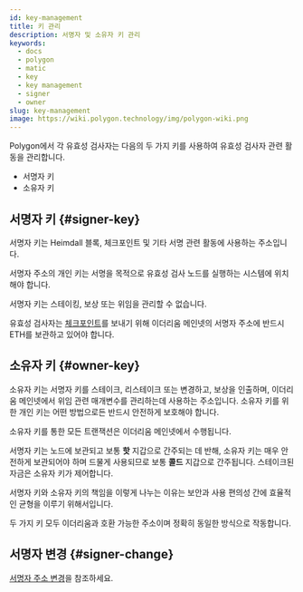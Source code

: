 ```yaml
---
id: key-management
title: 키 관리
description: 서명자 및 소유자 키 관리
keywords:
  - docs
  - polygon
  - matic
  - key
  - key management
  - signer
  - owner
slug: key-management
image: https://wiki.polygon.technology/img/polygon-wiki.png
---
```


Polygon에서 각 유효성 검사자는 다음의 두 가지 키를 사용하여 유효성 검사자 관련 활동을 관리합니다.

* 서명자 키
* 소유자 키

## 서명자 키 {#signer-key}

서명자 키는 Heimdall 블록, 체크포인트 및 기타 서명 관련 활동에 사용하는 주소입니다.

서명자 주소의 개인 키는 서명을 목적으로 유효성 검사 노드를 실행하는 시스템에 위치해야 합니다.

서명자 키는 스테이킹, 보상 또는 위임을 관리할 수 없습니다.

유효성 검사자는 [체크포인트](/docs/maintain/glossary.md#checkpoint-transaction)를 보내기 위해 이더리움 메인넷의 서명자 주소에 반드시 ETH를 보관하고 있어야 합니다.

## 소유자 키 {#owner-key}

소유자 키는 서명자 키를 스테이크, 리스테이크 또는 변경하고, 보상을 인출하며, 이더리움 메인넷에서 위임 관련 매개변수를 관리하는데 사용하는 주소입니다. 소유자 키를 위한 개인 키는 어떤 방법으로든 반드시 안전하게 보호해야 합니다.

소유자 키를 통한 모든 트랜잭션은 이더리움 메인넷에서 수행됩니다.

서명자 키는 노드에 보관되고 보통 **핫** 지갑으로 간주되는 데 반해, 소유자 키는 매우 안전하게 보관되어야 하며 드물게 사용되므로 보통 **콜드** 지갑으로 간주됩니다. 스테이크된 자금은 소유자 키가 제어합니다.

서명자 키와 소유자 키의 책임을 이렇게 나누는 이유는 보안과 사용 편의성 간에 효율적인 균형을 이루기 위해서입니다.

두 가지 키 모두 이더리움과 호환 가능한 주소이며 정확히 동일한 방식으로 작동합니다.

## 서명자 변경 {#signer-change}

[서명자 주소 변경](/docs/maintain/validate/change-signer-address)을 참조하세요.
